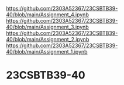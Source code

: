 https://github.com/2303A52367/23CSBTB39-40/blob/main/Assignment_4.ipynb
https://github.com/2303A52367/23CSBTB39-40/blob/main/Assignment_3.ipynb
https://github.com/2303A52367/23CSBTB39-40/blob/main/Assignment_2.ipynb
https://github.com/2303A52367/23CSBTB39-40/blob/main/Assignment_1.ipynb
# 23CSBTB39-40
